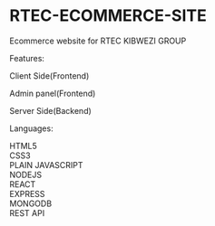 # RTEC-ECOMMERCE-SITE
Ecommerce website for RTEC KIBWEZI GROUP


Features:


Client Side(Frontend)

Admin panel(Frontend)

Server Side(Backend)


Languages:

HTML5
<br>
CSS3
<br>
PLAIN JAVASCRIPT
<br>
NODEJS
<br>
REACT
<br>
EXPRESS
<br>
MONGODB
<br>
REST API

